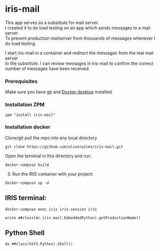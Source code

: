 # iris-mail

This app serves as a substitute for mail server.  
I created it to do load testing on an app which sends messages to a mail server     
To prevent production mailserver from thousands of messages whenever I do load testing.

I start iris-mail in a container and redirect the messages from the real mail server    
to the substitute. I can review messages in iris-mail to confirm the correct number 
of messages have been received.
### Prerequisites
Make sure you have [git](https://git-scm.com/book/en/v2/Getting-Started-Installing-Git) and [Docker desktop](https://www.docker.com/products/docker-desktop) installed.
### Installation ZPM
```
zpm "install iris-mail"
```
### Installation docker
Clone/git pull the repo into any local directory
```
git clone https://github.com/oliverwilms/iris-mail.git
```
Open the terminal in this directory and run:
```
docker-compose build
```
3. Run the IRIS container with your project:
```
docker-compose up -d
```
## IRIS terminal:
```
docker-compose exec iris iris session iris
```

```
write ##class(dc.iris.mail.EmbeddedPython).getProductionName()
```
## Python Shell

```
do ##class(%SYS.Python).Shell()
```



